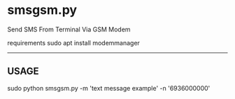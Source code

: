 # smsgsm.py
Send SMS From Terminal Via GSM Modem

requirements
sudo apt install modemmanager

----------------------------------------------
USAGE
----------------------------------------------
sudo python smsgsm.py -m 'text message example' -n '6936000000'

